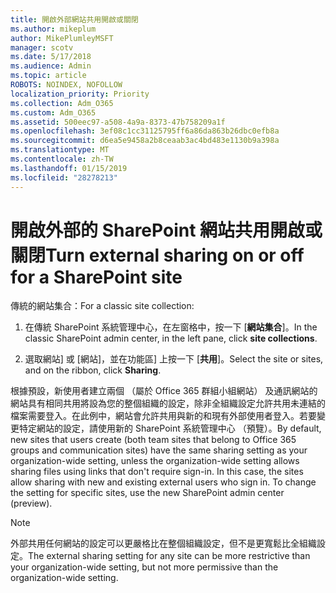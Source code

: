 ```yaml
---
title: 開啟外部網站共用開啟或關閉
ms.author: mikeplum
author: MikePlumleyMSFT
manager: scotv
ms.date: 5/17/2018
ms.audience: Admin
ms.topic: article
ROBOTS: NOINDEX, NOFOLLOW
localization_priority: Priority
ms.collection: Adm_O365
ms.custom: Adm_O365
ms.assetid: 500eec97-a508-4a9a-8373-47b758209a1f
ms.openlocfilehash: 3ef08c1cc31125795ff6a86da863b26dbc0efb8a
ms.sourcegitcommit: d6ea5e9458a2b8ceaab3ac4bd483e1130b9a398a
ms.translationtype: MT
ms.contentlocale: zh-TW
ms.lasthandoff: 01/15/2019
ms.locfileid: "28278213"
---
```

# <a name="turn-external-sharing-on-or-off-for-a-sharepoint-site"></a><span data-ttu-id="747bd-102">開啟外部的 SharePoint 網站共用開啟或關閉</span><span class="sxs-lookup"><span data-stu-id="747bd-102">Turn external sharing on or off for a SharePoint site</span></span>

<span data-ttu-id="747bd-103">傳統的網站集合：</span><span class="sxs-lookup"><span data-stu-id="747bd-103">For a classic site collection:</span></span>
  
1. <span data-ttu-id="747bd-104">在傳統 SharePoint 系統管理中心，在左窗格中，按一下 [**網站集合**]。</span><span class="sxs-lookup"><span data-stu-id="747bd-104">In the classic SharePoint admin center, in the left pane, click **site collections**.</span></span>
    
2. <span data-ttu-id="747bd-105">選取網站] 或 [網站]，並在功能區] 上按一下 [**共用**]。</span><span class="sxs-lookup"><span data-stu-id="747bd-105">Select the site or sites, and on the ribbon, click **Sharing**.</span></span>
    
<span data-ttu-id="747bd-p101">根據預設，新使用者建立兩個 （屬於 Office 365 群組小組網站） 及通訊網站的網站具有相同共用將設為您的整個組織的設定，除非全組織設定允許共用未連結的檔案需要登入。在此例中，網站會允許共用與新的和現有外部使用者登入。若要變更特定網站的設定，請使用新的 SharePoint 系統管理中心 （預覽）。</span><span class="sxs-lookup"><span data-stu-id="747bd-p101">By default, new sites that users create (both team sites that belong to Office 365 groups and communication sites) have the same sharing setting as your organization-wide setting, unless the organization-wide setting allows sharing files using links that don't require sign-in. In this case, the sites allow sharing with new and existing external users who sign in. To change the setting for specific sites, use the new SharePoint admin center (preview).</span></span>
  
> [!NOTE]
> <span data-ttu-id="747bd-109">外部共用任何網站的設定可以更嚴格比在整個組織設定，但不是更寬鬆比全組織設定。</span><span class="sxs-lookup"><span data-stu-id="747bd-109">The external sharing setting for any site can be more restrictive than your organization-wide setting, but not more permissive than the organization-wide setting.</span></span> 
  

